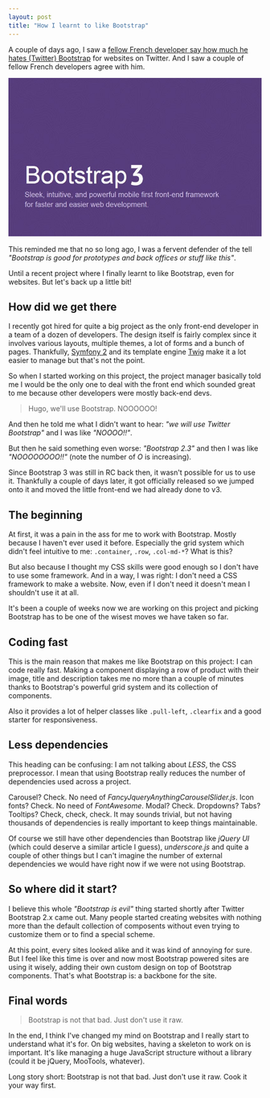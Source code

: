 ```yaml
---
layout: post
title: "How I learnt to like Bootstrap"
---
```


A couple of days ago, I saw a [fellow French developer say how much he hates (Twitter) Bootstrap](https://twitter.com/Gandoulfe/status/392640481634422785) for websites on Twitter. And I saw a couple of fellow French developers agree with him.

![Twitter Bootstrap 3](/images/how-i-learnt-to-like-bootstrap/bootstrap.jpg)

This reminded me that no so long ago, I was a fervent defender of the tell *"Bootstrap is good for prototypes and back offices or stuff like this"*.

Until a recent project where I finally learnt to like Bootstrap, even for websites. But let's back up a little bit!

## How did we get there

I recently got hired for quite a big project as the only front-end developer in a team of a dozen of developers. The design itself is fairly complex since it involves various layouts, multiple themes, a lot of forms and a bunch of pages. Thankfully, <a href="">[Symfony 2](http://symfony.com/)</a> and its template engine <a href="">[Twig](http://twig.sensiolabs.org/)</a> make it a lot easier to manage but that's not the point.

So when I started working on this project, the project manager basically told me I would be the only one to deal with the front end which sounded great to me because other developers were mostly back-end devs.

<blockquote class="pull-quote--right">Hugo, we'll use Bootstrap. NOOOOOO!</blockquote>

And then he told me what I didn't want to hear: *"we will use Twitter Bootstrap"* and I was like *"NOOOO!!"*.

But then he said something even worse: *"Bootstrap 2.3"* and then I was like *"NOOOOOOOO!!"* (note the number of *O* is increasing).

Since Bootstrap 3 was still in RC back then, it wasn't possible for us to use it. Thankfully a couple of days later, it got officially released so we jumped onto it and moved the little front-end we had already done to v3.

## The beginning

At first, it was a pain in the ass for me to work with Bootstrap. Mostly because I haven't ever used it before. Especially the grid system which didn't feel intuitive to me: `.container`, `.row`, `.col-md-*`? What is this?

But also because I thought my CSS skills were good enough so I don't have to use some framework. And in a way, I was right: I don't need a CSS framework to make a website. Now, even if I don't need it doesn't mean I shouldn't use it at all.

It's been a couple of weeks now we are working on this project and picking Bootstrap has to be one of the wisest moves we have taken so far.

## Coding fast

This is the main reason that makes me like Bootstrap on this project: I can code really fast. Making a component displaying a row of product with their image, title and description takes me no more than a couple of minutes thanks to Bootstrap's powerful grid system and its collection of components.

Also it provides a lot of helper classes like `.pull-left`, `.clearfix` and a good starter for responsiveness.

## Less dependencies

This heading can be confusing: I am not talking about *LESS*, the CSS preprocessor. I mean that using Bootstrap really reduces the number of dependencies used across a project.

Carousel? Check. No need of *FancyJqueryAnythingCarouselSlider.js*. Icon fonts? Check. No need of *FontAwesome*. Modal? Check. Dropdowns? Tabs? Tooltips? Check, check, check. It may sounds trivial, but not having thousands of dependencies is really important to keep things maintainable.

Of course we still have other dependencies than Bootstrap like *jQuery UI* (which could deserve a similar article I guess), *underscore.js* and quite a couple of other things but I can't imagine the number of external dependencies we would have right now if we were not using Bootstrap.

## So where did it start?

I believe this whole *"Bootstrap is evil"* thing started shortly after Twitter Bootstrap 2.x came out. Many people started creating websites with nothing more than the default collection of composents without even trying to customize them or to find a special scheme.

At this point, every sites looked alike and it was kind of annoying for sure. But I feel like this time is over and now most Bootstrap powered sites are using it wisely, adding their own custom design on top of Bootstrap components. That's what Bootstrap is: a backbone for the site.

## Final words

<blockquote class="pull-quote--right">Bootstrap is not that bad. Just don't use it raw.</blockquote>

In the end, I think I've changed my mind on Bootstrap and I really start to understand what it's for. On big websites, having a skeleton to work on is important. It's like managing a huge JavaScript structure without a library (could it be jQuery, MooTools, whatever).

Long story short: Bootstrap is not that bad. Just don't use it raw. Cook it your way first.
